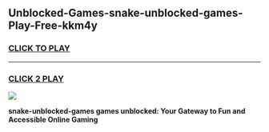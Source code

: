 
## Unblocked-Games-snake-unblocked-games-Play-Free-kkm4y
<h3>
<a href="https://premium76.site?title=snake-unblocked-games&ref=10A">CLICK TO PLAY</a></h3>
<hr>

<h3>
<a href="https://premium76.site?title=snake-unblocked-games&ref=10A">CLICK 2 PLAY</a>
  
</h3>

<a href="https://premium76.site?title=snake-unblocked-games&ref=10A"><img src="https://clearcache.store/games.png"></a>


**snake-unblocked-games games unblocked: Your Gateway to Fun and Accessible Online Gaming**
